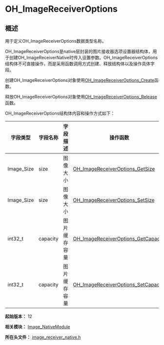 # OH_ImageReceiverOptions

## 概述

用于定义OH_ImageReceiverOptions数据类型名称。

OH_ImageReceiverOptions是native层封装的图片接收器选项设置器结构体，用于创建OH_ImageReceiverNative时传入设置参数。OH_ImageReceiverOptions结构体不可直接操作，而是采用函数调用方式创建、释放结构体以及操作具体字段。

创建OH_ImageReceiverOptions对象使用[OH_ImageReceiverOptions_Create](capi-image-receiver-native-h.md#oh_imagereceiveroptions_create)函数。

释放OH_ImageReceiverOptions对象使用[OH_ImageReceiverOptions_Release](capi-image-receiver-native-h.md#oh_imagereceiveroptions_release)函数。

OH_ImageReceiverOptions结构体内容和操作方式如下：

| 字段类型| 字段名称 | 字段描述 |操作函数 | 函数描述 |
| -------- | -------- | -------- | -------- | -------- |
| Image_Size | size | 图像大小 | [OH_ImageReceiverOptions_GetSize](capi-image-receiver-native-h.md#oh_imagereceiveroptions_getsize) |获取OH_ImageReceiverOptions对象的 Image_Size 信息。|
| Image_Size | size | 图像大小 | [OH_ImageReceiverOptions_SetSize](capi-image-receiver-native-h.md#oh_imagereceiveroptions_setsize) |设置OH_ImageReceiverOptions对象的 Image_Size 信息。|
| int32_t | capacity | 图片缓存容量 | [OH_ImageReceiverOptions_GetCapacity](capi-image-receiver-native-h.md#oh_imagereceiveroptions_getcapacity) |获取OH_ImageReceiverOptions对象的图片缓存容量的信息。|
| int32_t | capacity | 图片缓存容量 | [OH_ImageReceiverOptions_SetCapacity](capi-image-receiver-native-h.md#oh_imagereceiveroptions_setcapacity) |设置OH_ImageReceiverOptions对象的图片缓存容量的信息。|

**起始版本：** 12

**相关模块：** [Image_NativeModule](capi-image-nativemodule.md)

**所在头文件：** [image_receiver_native.h](capi-image-receiver-native-h.md)

